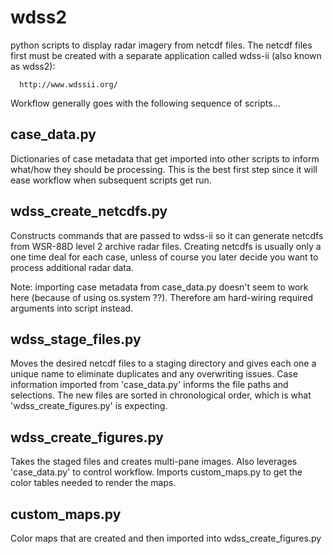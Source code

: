 # wdss2
python scripts to display radar imagery from netcdf files. The netcdf files first must be created with a separate 
application called wdss-ii (also known as wdss2):

      http://www.wdssii.org/


Workflow generally goes with the following sequence of scripts...


case_data.py
---------------------
Dictionaries of case metadata that get imported into other scripts to inform what/how they should be processing.
This is the best first step since it will ease workflow when subsequent scripts get run.

wdss_create_netcdfs.py
---------------------
Constructs commands that are passed to wdss-ii so it can generate netcdfs from WSR-88D level 2 archive radar files.
Creating netcdfs is usually only a one time deal for each case, unless of course you later decide 
you want to process additional radar data.

Note: importing case metadata from case_data.py doesn't seem to work here (because of using os.system ??).
      Therefore am hard-wiring required arguments into script instead.

wdss_stage_files.py
---------------------
Moves the desired netcdf files to a staging directory and gives each one a unique name
to eliminate duplicates and any overwriting issues. Case information imported from 'case_data.py'
informs the file paths and selections. The new files are sorted in chronological order, which is 
what 'wdss_create_figures.py' is expecting.

wdss_create_figures.py
---------------------
Takes the staged files and creates multi-pane images. Also leverages 'case_data.py' to control workflow.
Imports custom_maps.py to get the color tables needed to render the maps.

custom_maps.py
---------------------
Color maps that are created and then imported into wdss_create_figures.py
